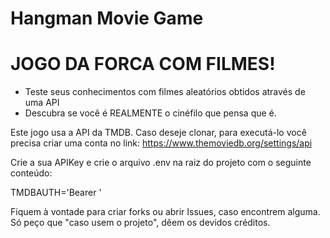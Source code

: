 # Hangman Movie Game
# JOGO DA FORCA COM FILMES!

- Teste seus conhecimentos com filmes aleatórios obtidos através de uma API
- Descubra se você é REALMENTE o cinéfilo que pensa que é.

Este jogo usa a API da TMDB. Caso deseje clonar, para executá-lo você precisa criar uma conta no link:
https://www.themoviedb.org/settings/api

Crie a sua APIKey e crie o arquivo .env na raiz do projeto com o seguinte conteúdo:

TMDBAUTH='Bearer <sua APIKey>'

Fiquem à vontade para criar forks ou abrir Issues, caso encontrem alguma.
Só peço que "caso usem o projeto", dêem os devidos créditos.